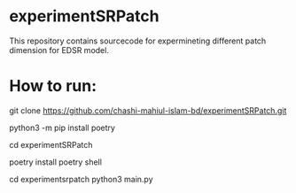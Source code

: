 # experimentSRPatch
This repository contains sourcecode for expermineting different patch dimension for EDSR model.

# How to run:

git clone https://github.com/chashi-mahiul-islam-bd/experimentSRPatch.git

python3 -m pip install poetry

cd experimentSRPatch

poetry install
poetry shell

cd experimentsrpatch
python3 main.py
